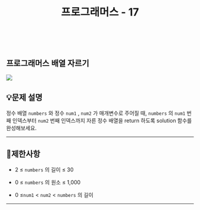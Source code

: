 ﻿---
layout: post
title: "프로그래머스 - 17"
category: studylog
tags: algorithm
---

<br>

## 프로그래머스 배열 자르기


![](https://velog.velcdn.com/images/dlsdud9098/post/e1464da6-734f-4172-a5d3-8df73b71a328/image.png)
## 💡문제 설명
정수 배열 ```numbers```
와 정수 ```num1```
, ```num2```
가 매개변수로 주어질 때, ```numbers```
의 ```num1```
번 째 인덱스부터 ```num2```
번째 인덱스까지 자른 정수 배열을 return 하도록 solution 함수를 완성해보세요.


---




## 🚫제한사항


* 2 ≤ ```numbers```
의 길이 ≤ 30




* 0 ≤ ```numbers```
의 원소 ≤ 1,000




* 0 ≤```num1```
 &lt; ```num2```
 &lt; ```numbers```
의 길이




---


